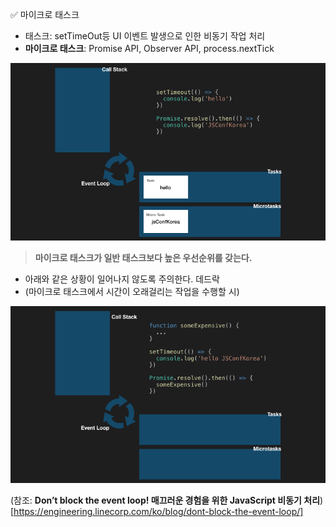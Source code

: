 ✅ 마이크로 태스크
* 태스크: setTimeOut등 UI 이벤트 발생으로 인한 비동기 작업 처리
* <b>마이크로 태스크</b>: Promise API, Observer API, process.nextTick

![microtask](../resources/microtask.gif)
> <b>마이크로 태스크가 일반 태스크보다 높은 우선순위를 갖는다.</b>

* 아래와 같은 상황이 일어나지 않도록 주의한다. 데드락
* (마이크로 태스크에서 시간이 오래걸리는 작업을 수행할 시)

![task-blocking](../resources/task-blocking.gif)

(참조: <b>Don’t block the event loop! 매끄러운 경험을 위한 JavaScript 비동기 처리</b>) [https://engineering.linecorp.com/ko/blog/dont-block-the-event-loop/]